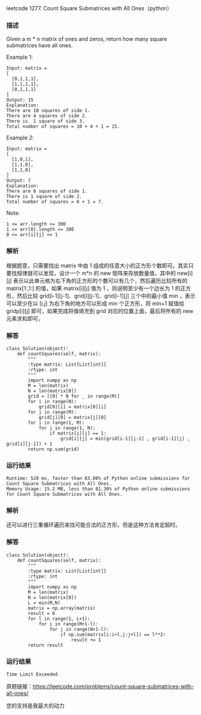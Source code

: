 leetcode  1277. Count Square Submatrices with All Ones（python）

### 描述



Given a m * n matrix of ones and zeros, return how many square submatrices have all ones.



Example 1:

	Input: matrix =
	[
	  [0,1,1,1],
	  [1,1,1,1],
	  [0,1,1,1]
	]
	Output: 15
	Explanation: 
	There are 10 squares of side 1.
	There are 4 squares of side 2.
	There is  1 square of side 3.
	Total number of squares = 10 + 4 + 1 = 15.	
	
Example 2:

	Input: matrix = 
	[
	  [1,0,1],
	  [1,1,0],
	  [1,1,0]
	]
	Output: 7
	Explanation: 
	There are 6 squares of side 1.  
	There is 1 square of side 2. 
	Total number of squares = 6 + 1 = 7.




Note:

	1 <= arr.length <= 300
	1 <= arr[0].length <= 300
	0 <= arr[i][j] <= 1

### 解析

根据题意，只需要找出 matrix 中由 1 组成的任意大小的正方形个数即可。其实只要找规律就可以发现，设计一个 m*n 的 new 矩阵来存放数量值，其中的 new[i][j] 表示以此单元格为右下角的正方形的个数可以有几个，然后遍历比较所有的 matrix[1:,1:] 的值，如果 matrix[i][j] 值为 1 ，则说明至少有一个边长为 1 的正方形，然后比较 grid[i-1][j-1]、grid[i][j-1]、grid[i-1][j]  三个中的最小值 min ，表示可以至少在以 [i,j] 为右下角的地方可以形成 min 个正方形，将 min+1 赋值给 gridp[i][j] 即可，如果完成将值填充到 grid 对应的位置上面，最后将所有的 new 元素求和即可，

### 解答
				
	class Solution(object):
	    def countSquares(self, matrix):
	        """
	        :type matrix: List[List[int]]
	        :rtype: int
	        """
	        import numpy as np
	        M = len(matrix)
	        N = len(matrix[0])
	        grid = [[0] * N for _ in range(M)]
	        for i in range(N):
	            grid[0][i] = matrix[0][i]
	        for j in range(M):
	            grid[j][0] = matrix[j][0]
	        for i in range(1, M):
	            for j in range(1, N):
	                if matrix[i][j] == 1:
	                    grid[i][j] = min(grid[i-1][j-1] , grid[i-1][j] , grid[i][j-1]) + 1
	        return np.sum(grid)
	                
            	      
			
### 运行结果

	Runtime: 520 ms, faster than 83.00% of Python online submissions for Count Square Submatrices with All Ones.
	Memory Usage: 15.2 MB, less than 81.30% of Python online submissions for Count Square Submatrices with All Ones.

### 解析

还可以进行三重循环遍历来找可能合法的正方形，但是这种方法肯定超时。
### 解答

	class Solution(object):
	    def countSquares(self, matrix):
	        """
	        :type matrix: List[List[int]]
	        :rtype: int
	        """
	        import numpy as np
	        M = len(matrix)
	        N = len(matrix[0])
	        L = min(M,N)
	        matrix = np.array(matrix)
	        result = 0
	        for l in range(1, L+1):
	            for i in range(M+1-l):
	                for j in range(N+1-l):
	                    if np.sum(matrix[i:i+l,j:j+l]) == l**2:
	                        result += 1
	        return result

### 运行结果

	Time Limit Exceeded

原题链接：https://leetcode.com/problems/count-square-submatrices-with-all-ones/


您的支持是我最大的动力
